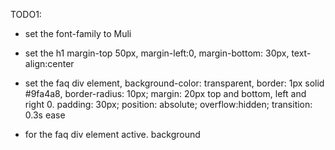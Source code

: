 TODO1:

- set the font-family to Muli
- set the h1 margin-top 50px, margin-left:0, margin-bottom: 30px, text-align:center

- set the faq div element, background-color: transparent, border: 1px solid #9fa4a8, border-radius: 10px; margin: 20px top and bottom, left and right 0. padding: 30px; position: absolute; overflow:hidden;
  transition: 0.3s ease

- for the faq div element active. background
